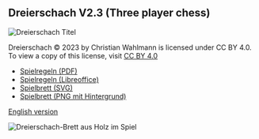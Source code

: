 ## Dreierschach V2.3 (Three player chess)

![Dreierschach Titel](/dreierschach/images/dreierschach_title.png "Dreierschach Titel")

Dreierschach © 2023 by Christian Wahlmann is licensed under CC BY 4.0. To view a copy of this license, visit [CC BY 4.0](http://creativecommons.org/licenses/by/4.0/ "CC BY 4.0")

- [Spielregeln (PDF)](/dreierschach/doc/Dreierschach_2.3_Regeln.pdf "Spielregeln (PDF)")
- [Spielregeln (Libreoffice)](/dreierschach/doc/Dreierschach_2.3_Regeln.odt "Spielregeln (Libreoffice)")
- [Spielbrett (SVG)](/dreierschach/images/board.svg "Spielbrett (SVG)")
- [Spielbrett (PNG mit Hintergrund)](/dreierschach/images/board.png "Spielbrett (PNG mit Hintergrund)")

[English version](index_en.md)

![Dreierschach-Brett aus Holz im Spiel](/dreierschach/images/board_wood_ingame.png "Dreierschach-Brett aus Holz im Spiel")
